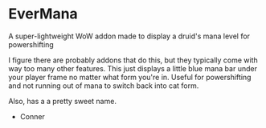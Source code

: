 # EverMana
 A super-lightweight WoW addon made to display a druid's mana level for powershifting

I figure there are probably addons that do this, but they typically come with way too many other features. This just displays a little blue mana bar under your player frame no matter what form you're in. Useful for powershifting and not running out of mana to switch back into cat form.

Also, has a a pretty sweet name.

- Conner
